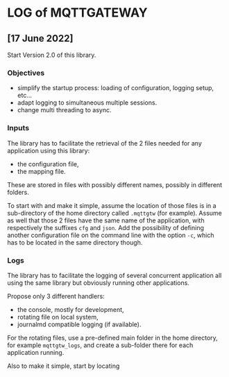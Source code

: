 # LOG of MQTTGATEWAY

## [17 June 2022]

Start Version 2.0 of this library.

### Objectives
- simplify the startup process: loading of configuration, logging setup, etc...
- adapt logging to simultaneous multiple sessions.
- change multi threading to async.

### Inputs

The library has to facilitate the retrieval of the 2 files needed for any application using
this library:
- the configuration file,
- the mapping file.

These are stored in files with possibly different names, possibly in different folders.

To start with and make it simple, assume the location of those files is
in a sub-directory of the home directory called `.mqttgtw` (for example).
Assume as well that those 2 files have the same name of the application,
with respectively the suffixes `cfg` and `json`.
Add the possibility of defining another configuration file on the command line
with the option `-c`, which has to be located in the same directory though.

### Logs

The library has to facilitate the logging of several concurrent application
all using the same library but obviously running other applications.

Propose only 3 different handlers:
- the console, mostly for development,
- rotating file on local system,
- journalmd compatible logging (if available).

For the rotating files, use a pre-defined main folder in the home directory,
for example `mqttgtw_logs`, and create a sub-folder there for each application running.




Also to make it simple, start by locating 


